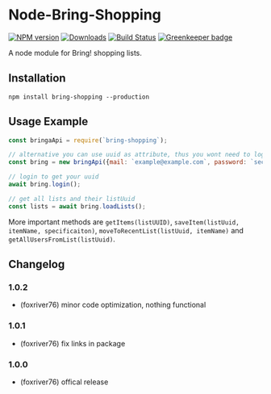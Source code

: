 # Node-Bring-Shopping
[![NPM version](http://img.shields.io/npm/v/bring-shopping.svg)](https://www.npmjs.com/package/bring-shopping)
[![Downloads](https://img.shields.io/npm/dm/bring-shopping.svg)](https://www.npmjs.com/package/bring-shopping)
[![Build Status](https://travis-ci.org/foxriver76/node-bring-api.svg?branch=master)](https://travis-ci.org/foxriver76/node-bring-api) [![Greenkeeper badge](https://badges.greenkeeper.io/foxriver76/node-bring-api.svg)](https://greenkeeper.io/)


A node module for Bring! shopping lists.

## Installation
```npm install bring-shopping --production```

## Usage Example

```javascript
const bringaApi = require(`bring-shopping`);

// alternative you can use uuid as attribute, thus you wont need to login
const bring = new bringApi({mail: `example@example.com`, password: `secret`});

// login to get your uuid
await bring.login();

// get all lists and their listUuid
const lists = await bring.loadLists();
```

More important methods are `getItems(listUUID)`, `saveItem(listUuid, itemName, specificaiton)`, 
`moveToRecentList(listUuid, itemName)` and `getAllUsersFromList(listUuid)`.

## Changelog

### 1.0.2
* (foxriver76) minor code optimization, nothing functional

### 1.0.1
* (foxriver76) fix links in package

### 1.0.0
* (foxriver76) offical release

